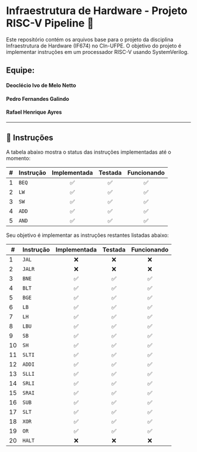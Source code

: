# Infraestrutura de Hardware - Projeto RISC-V Pipeline 🚀

Este repositório contém os arquivos base para o projeto da disciplina Infraestrutura de Hardware (IF674) no CIn-UFPE. O objetivo do projeto é implementar instruções em um processador RISC-V usando SystemVerilog.

## Equipe:

#### Deoclécio Ivo de Melo Netto
#### Pedro Fernandes Galindo
#### Rafael Henrique Ayres

---

## 📝 Instruções

A tabela abaixo mostra o status das instruções implementadas até o momento:

| # | Instrução | Implementada | Testada | Funcionando |
|---|-----------|:-----------:|:-------:|:-----------:|
| 1 | `BEQ`     |     ✅     |   ✅   |     ✅     |
| 2 | `LW`      |     ✅     |   ✅   |     ✅     |
| 3 | `SW`      |     ✅     |   ✅   |     ✅     |
| 4 | `ADD`     |     ✅     |   ✅   |     ✅     |
| 5 | `AND`     |     ✅     |   ✅   |     ✅     |

Seu objetivo é implementar as instruções restantes listadas abaixo:

| #  | Instrução | Implementada | Testada | Funcionando |                                                  
| -- | --------- | :----------: | :-----: | :---------: | 
| 1  | `JAL`     |       ❌      |    ❌    |      ❌      
| 2  | `JALR`    |       ❌      |    ❌    |      ❌     
| 3  | `BNE`     |       ✅      |    ✅    |      ✅      
| 4  | `BLT`     |       ✅      |    ✅    |      ✅     
| 5  | `BGE`     |       ✅      |    ✅    |      ✅   
| 6  | `LB`      |       ✅      |    ✅    |      ✅      
| 7  | `LH`      |       ✅      |    ✅    |      ✅      
| 8  | `LBU`     |       ✅      |    ✅    |      ✅      
| 9  | `SB`      |       ✅      |    ✅    |      ✅      
| 10 | `SH`      |       ✅      |    ✅    |      ✅      
| 11 | `SLTI`    |       ✅      |    ✅    |      ✅      
| 12 | `ADDI`    |       ✅      |    ✅    |      ✅      
| 13 | `SLLI`    |       ✅      |    ✅    |      ✅      
| 14 | `SRLI`    |       ✅      |    ✅    |      ✅      
| 15 | `SRAI`    |       ✅      |    ✅    |      ✅      
| 16 | `SUB`     |       ✅      |    ✅    |      ✅      
| 17 | `SLT`     |       ✅      |    ✅    |      ✅     
| 18 | `XOR`     |       ✅      |    ✅    |      ✅      
| 19 | `OR`      |       ✅      |    ✅    |      ✅     
| 20 | `HALT`    |       ❌      |    ❌    |      ❌      


